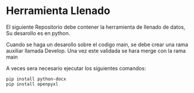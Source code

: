 # Herramienta Llenado
El siguiente Repositorio debe contener la herramienta de llenado de datos, Su desarollo es en python.

Cuando se haga un desarollo sobre el codigo main, se debe crear una rama auxiliar llamada Develop. Una vez este validada se hara merge con la rama main

A veces sera necesario ejecutar los siguientes comandos:
```
pip install python-docx
pip install openpyxl
```
